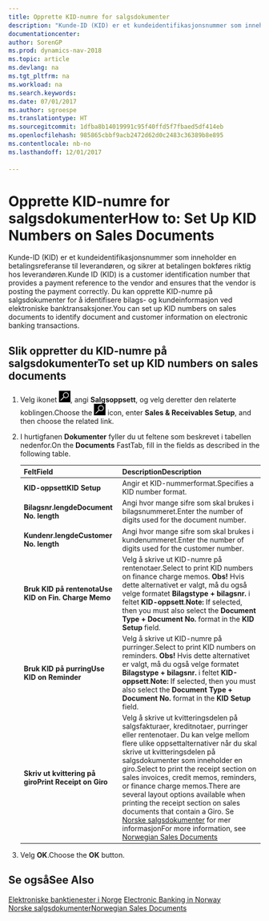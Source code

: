 ```yaml
---
title: Opprette KID-numre for salgsdokumenter
description: "Kunde-ID (KID) er et kundeidentifikasjonsnummer som inneholder en betalingsreferanse til leverandøren, og sikrer at betalingen bokføres riktig hos leverandøren."
documentationcenter: 
author: SorenGP
ms.prod: dynamics-nav-2018
ms.topic: article
ms.devlang: na
ms.tgt_pltfrm: na
ms.workload: na
ms.search.keywords: 
ms.date: 07/01/2017
ms.author: sgroespe
ms.translationtype: HT
ms.sourcegitcommit: 1dfba8b14019991c95f40ffd5f7fbaed5df414eb
ms.openlocfilehash: 985865cbbf9acb2472d62d0c2483c36389b8e895
ms.contentlocale: nb-no
ms.lasthandoff: 12/01/2017

---
```

# <a name="how-to-set-up-kid-numbers-on-sales-documents"></a><span data-ttu-id="fa2db-103">Opprette KID-numre for salgsdokumenter</span><span class="sxs-lookup"><span data-stu-id="fa2db-103">How to: Set Up KID Numbers on Sales Documents</span></span>
<span data-ttu-id="fa2db-104">Kunde-ID (KID) er et kundeidentifikasjonsnummer som inneholder en betalingsreferanse til leverandøren, og sikrer at betalingen bokføres riktig hos leverandøren.</span><span class="sxs-lookup"><span data-stu-id="fa2db-104">Kunde ID (KID) is a customer identification number that provides a payment reference to the vendor and ensures that the vendor is posting the payment correctly.</span></span> <span data-ttu-id="fa2db-105">Du kan opprette KID-numre på salgsdokumenter for å identifisere bilags- og kundeinformasjon ved elektroniske banktransaksjoner.</span><span class="sxs-lookup"><span data-stu-id="fa2db-105">You can set up KID numbers on sales documents to identify document and customer information on electronic banking transactions.</span></span>  

## <a name="to-set-up-kid-numbers-on-sales-documents"></a><span data-ttu-id="fa2db-106">Slik oppretter du KID-numre på salgsdokumenter</span><span class="sxs-lookup"><span data-stu-id="fa2db-106">To set up KID numbers on sales documents</span></span>  

1.  <span data-ttu-id="fa2db-107">Velg ikonet ![Søk etter side eller rapport](../../media/ui-search/search_small.png "Søk etter side eller rapport"), angi **Salgsoppsett**, og velg deretter den relaterte koblingen.</span><span class="sxs-lookup"><span data-stu-id="fa2db-107">Choose the ![Search for Page or Report](../../media/ui-search/search_small.png "Search for Page or Report icon") icon, enter **Sales & Receivables Setup**, and then choose the related link.</span></span>  
2.  <span data-ttu-id="fa2db-108">I hurtigfanen **Dokumenter** fyller du ut feltene som beskrevet i tabellen nedenfor.</span><span class="sxs-lookup"><span data-stu-id="fa2db-108">On the **Documents** FastTab, fill in the fields as described in the following table.</span></span>  

    |<span data-ttu-id="fa2db-109">Felt</span><span class="sxs-lookup"><span data-stu-id="fa2db-109">Field</span></span>|<span data-ttu-id="fa2db-110">Description</span><span class="sxs-lookup"><span data-stu-id="fa2db-110">Description</span></span>|  
    |---------------------------------|---------------------------------------|  
    |<span data-ttu-id="fa2db-111">**KID-oppsett**</span><span class="sxs-lookup"><span data-stu-id="fa2db-111">**KID Setup**</span></span>|<span data-ttu-id="fa2db-112">Angir et KID-nummerformat.</span><span class="sxs-lookup"><span data-stu-id="fa2db-112">Specifies a KID number format.</span></span>|  
    |<span data-ttu-id="fa2db-113">**Bilagsnr.lengde**</span><span class="sxs-lookup"><span data-stu-id="fa2db-113">**Document No. length**</span></span>|<span data-ttu-id="fa2db-114">Angi hvor mange sifre som skal brukes i bilagsnummeret.</span><span class="sxs-lookup"><span data-stu-id="fa2db-114">Enter the number of digits used for the document number.</span></span>|  
    |<span data-ttu-id="fa2db-115">**Kundenr.lengde**</span><span class="sxs-lookup"><span data-stu-id="fa2db-115">**Customer No. length**</span></span>|<span data-ttu-id="fa2db-116">Angi hvor mange sifre som skal brukes i kundenummeret.</span><span class="sxs-lookup"><span data-stu-id="fa2db-116">Enter the number of digits used for the customer number.</span></span>|  
    |<span data-ttu-id="fa2db-117">**Bruk KID på rentenota**</span><span class="sxs-lookup"><span data-stu-id="fa2db-117">**Use KID on Fin. Charge Memo**</span></span>|<span data-ttu-id="fa2db-118">Velg å skrive ut KID-numre på rentenotaer.</span><span class="sxs-lookup"><span data-stu-id="fa2db-118">Select to print KID numbers on finance charge memos.</span></span> <span data-ttu-id="fa2db-119">**Obs!**  Hvis dette alternativet er valgt, må du også velge formatet **Bilagstype + bilagsnr.** i feltet **KID-oppsett**.</span><span class="sxs-lookup"><span data-stu-id="fa2db-119">**Note:**  If selected, then you must also select the **Document Type + Document No.** format in the **KID Setup** field.</span></span>|  
    |<span data-ttu-id="fa2db-120">**Bruk KID på purring**</span><span class="sxs-lookup"><span data-stu-id="fa2db-120">**Use KID on Reminder**</span></span>|<span data-ttu-id="fa2db-121">Velg å skrive ut KID-numre på purringer.</span><span class="sxs-lookup"><span data-stu-id="fa2db-121">Select to print KID numbers on reminders.</span></span> <span data-ttu-id="fa2db-122">**Obs!**  Hvis dette alternativet er valgt, må du også velge formatet **Bilagstype + bilagsnr.** i feltet **KID-oppsett**.</span><span class="sxs-lookup"><span data-stu-id="fa2db-122">**Note:**  If selected, then you must also select the **Document Type + Document No.** format in the **KID Setup** field.</span></span>|  
    |<span data-ttu-id="fa2db-123">**Skriv ut kvittering på giro**</span><span class="sxs-lookup"><span data-stu-id="fa2db-123">**Print Receipt on Giro**</span></span>|<span data-ttu-id="fa2db-124">Velg å skrive ut kvitteringsdelen på salgsfakturaer, kreditnotaer, purringer eller rentenotaer. Du kan velge mellom flere ulike oppsettalternativer når du skal skrive ut kvitteringsdelen på salgsdokumenter som inneholder en giro.</span><span class="sxs-lookup"><span data-stu-id="fa2db-124">Select to print the receipt section on sales invoices, credit memos, reminders, or finance charge memos.There are several layout options available when printing the receipt section on sales documents that contain a Giro.</span></span> <span data-ttu-id="fa2db-125">Se [Norske salgsdokumenter](norwegian-sales-documents.md) for mer informasjon</span><span class="sxs-lookup"><span data-stu-id="fa2db-125">For more information, see [Norwegian Sales Documents](norwegian-sales-documents.md)</span></span>|  

3.  <span data-ttu-id="fa2db-126">Velg **OK**.</span><span class="sxs-lookup"><span data-stu-id="fa2db-126">Choose the **OK** button.</span></span>  

## <a name="see-also"></a><span data-ttu-id="fa2db-127">Se også</span><span class="sxs-lookup"><span data-stu-id="fa2db-127">See Also</span></span>  
 <span data-ttu-id="fa2db-128">[Elektroniske banktjenester i Norge](electronic-banking-in-norway.md) </span><span class="sxs-lookup"><span data-stu-id="fa2db-128">[Electronic Banking in Norway](electronic-banking-in-norway.md) </span></span>  
 [<span data-ttu-id="fa2db-129">Norske salgsdokumenter</span><span class="sxs-lookup"><span data-stu-id="fa2db-129">Norwegian Sales Documents</span></span>](norwegian-sales-documents.md)

